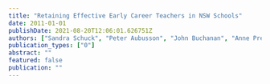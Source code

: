 ```yaml
---
title: "Retaining Effective Early Career Teachers in NSW Schools"
date: 2011-01-01
publishDate: 2021-08-20T12:06:01.626751Z
authors: ["Sandra Schuck", "Peter Aubusson", "John Buchanan", "Anne Prescott", "J Louviere", "P Burke"]
publication_types: ["0"]
abstract: ""
featured: false
publication: ""
---
```


